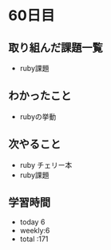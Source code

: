 # 60日目
## 取り組んだ課題一覧
- ruby課題
## わかったこと
- rubyの挙動
## 次やること
- ruby チェリー本
- ruby課題
## 学習時間
- today 6
- weekly:6
- total :171